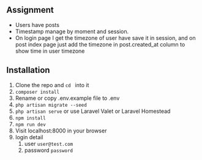 ## Assignment

- Users have posts
- Timestamp manage by moment and session.
- On login page I get the timezone of user have save it in session, and on post index page just add the timezone in post.created_at column to show time in user timezone

## Installation

1. Clone the repo and `cd ` into it
2. `composer install`
3. Rename or copy .env.example file to .env
4. `php artisan migrate --seed`
5. `php artisan serve` or use Laravel Valet or Laravel Homestead
6. `npm install`
7. `npm run dev`
8. Visit localhost:8000 in your browser
9. login detail 
   1. user `user@test.com`
   2. password `password`
